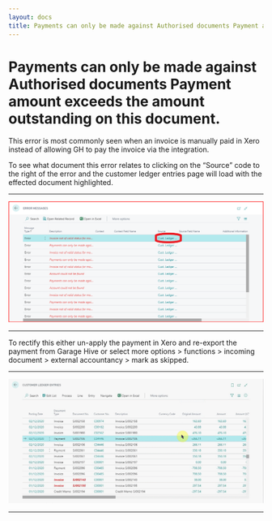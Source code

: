 ```yaml
---
layout: docs
title: Payments can only be made against Authorised documents Payment amount exceeds the amount outstanding on this document.
---
```


#   Payments can only be made against Authorised documents Payment amount exceeds the amount outstanding on this document.  

This error is most commonly seen when an invoice is manually paid in Xero instead of allowing GH to pay the invoice via the integration. 

To see what document this error relates to clicking on the “Source” code to the right of the error and the customer ledger entries page will load with the effected document highlighted. 

---
![](media/xero-error-source.png)

---

To rectify this either un-apply the payment in Xero and re-export the payment from Garage Hive or select more options > functions > incoming document > external accountancy > mark as skipped.

---

![](media/xero-mark-as-skipped.gif)

---